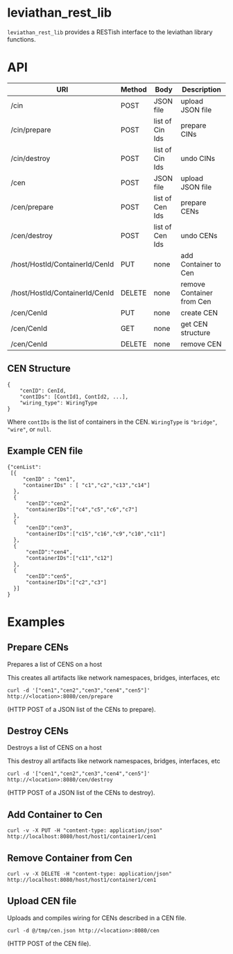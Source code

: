 # leviathan_rest_lib
`leviathan_rest_lib` provides a RESTish interface to the leviathan library 
functions.

# API
URI | Method | Body | Description
--- | ------ | ---- | -----------
/cin | POST | JSON file | upload JSON file
/cin/prepare | POST | list of Cin Ids | prepare CINs
/cin/destroy | POST | list of Cin Ids | undo CINs
/cen | POST | JSON file | upload JSON file
/cen/prepare | POST | list of Cen Ids | prepare CENs
/cen/destroy | POST | list of Cen Ids | undo CENs
/host/HostId/ContainerId/CenId | PUT | none | add Container to Cen
/host/HostId/ContainerId/CenId | DELETE | none | remove Container from Cen
/cen/CenId | PUT | none | create CEN
/cen/CenId | GET | none | get CEN structure
/cen/CenId | DELETE | none | remove CEN

## CEN Structure
```
{
    "cenID": CenId,
    "contIDs": [ContId1, ContId2, ...],
    "wiring_type": WiringType
}
```
Where `contIDs` is the list of containers in the CEN.  `WiringType` is
`"bridge"`, `"wire"`, or `null`.

## Example CEN file
```
{"cenList":
 [{
     "cenID" : "cen1",
     "containerIDs" : [ "c1","c2","c13","c14"]
  },
  {
      "cenID":"cen2",
      "containerIDs":["c4","c5","c6","c7"]
  },
  {
      "cenID":"cen3",
      "containerIDs":["c15","c16","c9","c10","c11"]
  },
  {
      "cenID":"cen4",
      "containerIDs":["c11","c12"]
  },
  {
      "cenID":"cen5",
      "containerIDs":["c2","c3"]
  }]
}
```

# Examples

## Prepare CENs
Prepares a list of CENS on a host

This creates all artifacts like network namespaces, bridges, interfaces, etc 
```
curl -d '["cen1","cen2","cen3","cen4","cen5"]' http://<location>:8080/cen/prepare
```
(HTTP POST of a JSON list of the CENs to prepare).


## Destroy CENs
Destroys a list of CENS on a host

This destroy all artifacts like network namespaces, bridges, interfaces, etc 
```
curl -d '["cen1","cen2","cen3","cen4","cen5"]' http://<location>:8080/cen/destroy
```
(HTTP POST of a JSON list of the CENs to destroy).


## Add Container to Cen
```
curl -v -X PUT -H "content-type: application/json" http://localhost:8080/host/host1/container1/cen1
```

## Remove Container from Cen
```
curl -v -X DELETE -H "content-type: application/json" http://localhost:8080/host/host1/container1/cen1
```

## Upload CEN file
Uploads and compiles wiring for CENs described in a CEN file.

```
curl -d @/tmp/cen.json http://<location>:8080/cen
```
(HTTP POST of the CEN file).
